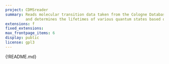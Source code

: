 ```yaml
---
project: CDMSreader
summary: Reads molecular transition data taken from the Cologne Database for Molecular Spectroscopy ([CDMS](https://cdms.astro.uni-koeln.de/)) catalogue
         and determines the lifetimes of various quantum states based on the provided information.
extensions: f
fixed_extensions:
max_frontpage_items: 6
display: public
license: gpl3
---
```


{!README.md}
